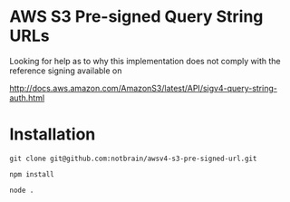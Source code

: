 # AWS S3 Pre-signed Query String URLs

Looking for help as to why this implementation does not comply with the reference signing available on

http://docs.aws.amazon.com/AmazonS3/latest/API/sigv4-query-string-auth.html

# Installation

`git clone git@github.com:notbrain/awsv4-s3-pre-signed-url.git`

`npm install`

`node .`
